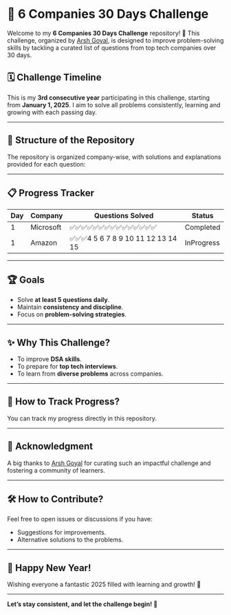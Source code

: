 # 🚀 6 Companies 30 Days Challenge

Welcome to my **6 Companies 30 Days Challenge** repository! 🎯 This challenge, organized by [Arsh Goyal](https://www.linkedin.com/in/arshgoyal/), is designed to improve problem-solving skills by tackling a curated list of questions from top tech companies over 30 days.

## 🗓 Challenge Timeline
This is my **3rd consecutive year** participating in this challenge, starting from **January 1, 2025**. I aim to solve all problems consistently, learning and growing with each passing day.

---

## 📂 Structure of the Repository
The repository is organized company-wise, with solutions and explanations provided for each question:


---

## 📋 Progress Tracker

| Day | Company      | Questions Solved | Status      |
|-----|--------------|------------------|-------------|
| 1   | Microsoft    | ✅✅✅✅✅✅✅✅✅✅✅✅✅✅✅ | Completed |
| 1   | Amazon       | ✅✅✅4 5 6 7 8 9 10 11 12 13 14 15 | InProgress |


---

## 🏆 Goals
- Solve **at least 5 questions daily**.
- Maintain **consistency and discipline**.
- Focus on **problem-solving strategies**.

---

## ✨ Why This Challenge?
- To improve **DSA skills**.
- To prepare for **top tech interviews**.
- To learn from **diverse problems** across companies.

---

## 📌 How to Track Progress?
You can track my progress directly in this repository.

---

## 🎉 Acknowledgment
A big thanks to [Arsh Goyal](https://www.linkedin.com/in/arshgoyal/) for curating such an impactful challenge and fostering a community of learners.

---

## 🛠 How to Contribute?
Feel free to open issues or discussions if you have:
- Suggestions for improvements.
- Alternative solutions to the problems.

---

## 🌟 Happy New Year!
Wishing everyone a fantastic 2025 filled with learning and growth! 🚀

---

**Let’s stay consistent, and let the challenge begin! 💪**
